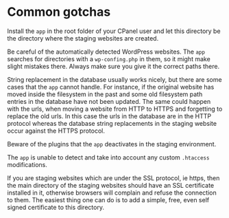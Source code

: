 # Common gotchas

Install the `app` in the root folder of your CPanel user and let this directory
be the directory where the staging websites are created.

Be careful of the automatically detected WordPress websites. The `app` searches
for directories with a `wp-confing.php` in them, so it might make slight
mistakes there. Always make sure you give it the correct paths there.

String replacement in the database usually works nicely, but there are some
cases that the `app` cannot handle. For instance, if the original website has
moved inside the filesystem in the past and some old filesystem path entries in
the database have not been updated. The same could happen with the urls, when
moving a website from HTTP to HTTPS and forgetting to replace the old urls. In 
this case the urls in the database are in the HTTP protocol whereas the database
string replacements in the staging website occur against the HTTPS protocol.

Beware of the plugins that the `app` deactivates in the staging environment.

The `app` is unable to detect and take into account any custom `.htaccess`
modifications. 

If you are staging websites which are under the SSL protocol, ie https, then the
main directory of the staging websites should have an SSL certificate installed
in it, otherwise browsers will complain and refuse the connection to them. The 
easiest thing one can do is to add a simple, free, even self signed certificate
to this directory.
